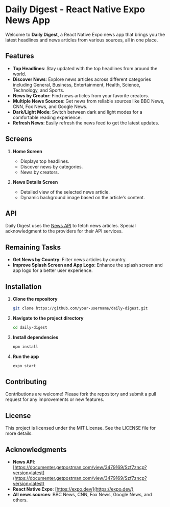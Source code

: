 # Daily Digest - React Native Expo News App

Welcome to **Daily Digest**, a React Native Expo news app that brings you the latest headlines and news articles from various sources, all in one place.

## Features

- **Top Headlines**: Stay updated with the top headlines from around the world.
- **Discover News**: Explore news articles across different categories including General, Business, Entertainment, Health, Science, Technology, and Sports.
- **News by Creator**: Find news articles from your favorite creators.
- **Multiple News Sources**: Get news from reliable sources like BBC News, CNN, Fox News, and Google News.
- **Dark/Light Mode**: Switch between dark and light modes for a comfortable reading experience.
- **Refresh News**: Easily refresh the news feed to get the latest updates.

## Screens

1. **Home Screen**
   - Displays top headlines.
   - Discover news by categories.
   - News by creators.

2. **News Details Screen**
   - Detailed view of the selected news article.
   - Dynamic background image based on the article's content.

## API

Daily Digest uses the [News API](https://documenter.getpostman.com/view/3479169/Szf7zncp?version=latest) to fetch news articles. Special acknowledgment to the providers for their API services.

## Remaining Tasks

- **Get News by Country**: Filter news articles by country.
- **Improve Splash Screen and App Logo**: Enhance the splash screen and app logo for a better user experience.

## Installation

1. **Clone the repository**
   ```sh
   git clone https://github.com/your-username/daily-digest.git
   ```
2. **Navigate to the project directory**
   ```sh
   cd daily-digest
   ```
3. **Install dependencies**
   ```sh
   npm install
   ```
4. **Run the app**
   ```sh
   expo start
   ```

## Contributing

Contributions are welcome! Please fork the repository and submit a pull request for any improvements or new features.

## License

This project is licensed under the MIT License. See the LICENSE file for more details.

## Acknowledgments

- **News API**: [https://documenter.getpostman.com/view/3479169/Szf7zncp?version=latest](https://documenter.getpostman.com/view/3479169/Szf7zncp?version=latest)
- **React Native Expo**: [https://expo.dev/](https://expo.dev/)
- **All news sources**: BBC News, CNN, Fox News, Google News, and others.


